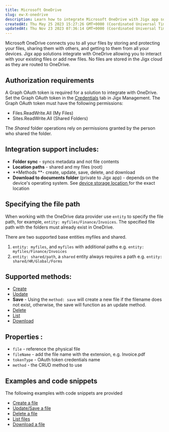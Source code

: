 ```yaml
---
title: Microsoft OneDrive
slug: ew-X-onedrive
description: Learn how to integrate Microsoft OneDrive with Jigx app solutions in this comprehensive document. Find detailed instructions on authorization requirements and necessary permissions for accessing and managing files in OneDrive. Discover various integration
createdAt: Thu May 25 2023 15:27:26 GMT+0000 (Coordinated Universal Time)
updatedAt: Thu Nov 23 2023 07:36:14 GMT+0000 (Coordinated Universal Time)
---
```


Microsoft OneDrive connects you to all your files by storing and protecting your files, sharing them with others, and getting to them from all your devices. Jigx app solutions integrate with OneDrive allowing you to interact with your existing files or add new files. No files are stored in the Jigx cloud as they are routed to OneDrive.

## **Authorization requirements**&#x20;

A Graph OAuth token is required for a solution to integrate with OneDrive. Set the Graph OAuth token in the [Credentials](./../../../Administration/Solutions/Credentials.md) tab in Jigx Management. The Graph OAuth token must have the following permissions:

- Files.ReadWrite.All (My Files)
- Sites.ReadWrite.All (Shared Folders)

&#x20;The *Shared* folder operations rely on permissions granted by the person who shared the folder.

## Integration support includes:

- **Folder sync** - syncs metadata and not file contents
- **Location paths** - shared and my files (root)&#x20;
- **Methods **- create, update, save, delete, and download
- **Download to documents folder** (private to Jigx app) - depends on the device's operating system. See [device storage location ]()for the exact location

## Specifying the file path

When working with the OneDrive data provider use `entity` to specify the file path, for example, `entity: myfiles/Finance/Invoices`. The specified file path with the folders must already exist in OneDrive.&#x20;

There are two supported base entities myfiles and shared.&#x20;

1. `entity: myfiles`, and `myfiles` with additional paths e.g. `entity: myfiles/Finance/Invoices`
2. `entity: shared/path`, a `shared` entity always requires a path e.g. `entity: shared/HR/Global/Forms`

## Supported methods:

- [Create]()
- [Update]()
- **Save** - Using the `method: save` will create a new file if the filename does not exist, otherwise, the save will function as an update method.
- [Delete]()
- [List]()
- [Download]()

## Properties :&#x20;

- `file` - reference the physical file&#x20;
- `fileName` - add the file name with the extension, e.g. Invoice.pdf&#x20;
- `tokenType` - OAuth token credentials name
- `method` - the CRUD method to use&#x20;

## Examples and code snippets

The following examples with code snippets are provided

- [Create a file]()
- [Update/Save a file]()
- [Delete a file]()
- [List files]()
- [Download a file]()

